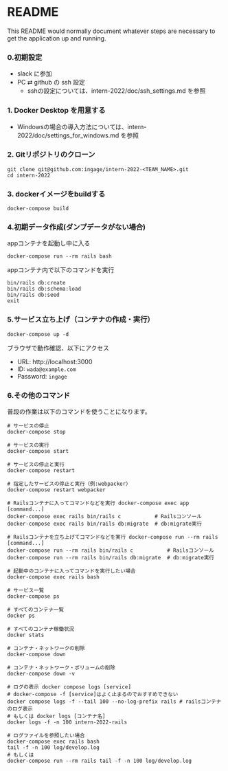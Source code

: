 # README

This README would normally document whatever steps are necessary to get the
application up and running.

### 0.初期設定
- slack に参加
- PC ⇄ github の ssh 設定
  - sshの設定については、intern-2022/doc/ssh_settings.md を参照

### 1. Docker Desktop を用意する
- Windowsの場合の導入方法については、intern-2022/doc/settings_for_windows.md を参照

### 2. Gitリポジトリのクローン
```text
git clone git@github.com:ingage/intern-2022-<TEAM_NAME>.git
cd intern-2022
 ```

### 3. dockerイメージをbuildする
```text
docker-compose build
```

### 4.初期データ作成(ダンプデータがない場合)

appコンテナを起動し中に入る

```shell
docker-compose run --rm rails bash
```

appコンテナ内で以下のコマンドを実行

```shell
bin/rails db:create
bin/rails db:schema:load
bin/rails db:seed
exit
```

### 5.サービス立ち上げ（コンテナの作成・実行）

```shell
docker-compose up -d
```

ブラウザで動作確認、以下にアクセス

- URL: http://localhost:3000
- ID: `wada@example.com`
- Password: `ingage`

### 6.その他のコマンド

普段の作業は以下のコマンドを使うことになります。

```shell
# サービスの停止
docker-compose stop

# サービスの実行
docker-compose start

# サービスの停止と実行
docker-compose restart

# 指定したサービスの停止と実行（例:webpacker）
docker-compose restart webpacker

# Railsコンテナに入ってコマンドなどを実行 docker-compose exec app [command...]
docker-compose exec rails bin/rails c           # Railsコンソール
docker-compose exec rails bin/rails db:migrate  # db:migrate実行

# Railsコンテナを立ち上げてコマンドなどを実行 docker-compose run --rm rails [command...]
docker-compose run --rm rails bin/rails c           # Railsコンソール
docker-compose run --rm rails bin/rails db:migrate  # db:migrate実行

# 起動中のコンテナに入ってコマンドを実行したい場合
docker-compose exec rails bash

# サービス一覧
docker-compose ps

# すべてのコンテナ一覧
docker ps

# すべてのコンテナ稼働状況
docker stats

# コンテナ・ネットワークの削除
docker-compose down

# コンテナ・ネットワーク・ボリュームの削除
docker-compose down -v

# ログの表示 docker compose logs [service]
# docker-compose -f [service]はよく止まるのでおすすめできない
docker compose logs -f --tail 100 --no-log-prefix rails # railsコンテナのログ表示
# もしくは docker logs [コンテナ名]
docker logs -f -n 100 intern-2022-rails

# ログファイルを参照したい場合
docker-compose exec rails bash
tail -f -n 100 log/develop.log
# もしくは
docker-compose run --rm rails tail -f -n 100 log/develop.log
```
